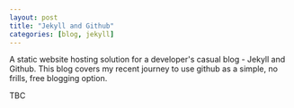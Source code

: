 ```yaml
---
layout: post
title: "Jekyll and Github"
categories: [blog, jekyll]
---
```


A static website hosting solution for a developer's casual blog - Jekyll and Github. This blog covers my recent journey to use github as a simple, no frills, free blogging option. 

<!--excerpt-above-->

TBC